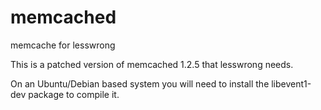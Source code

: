 memcached
=========

memcache for lesswrong

This is a patched version of memcached 1.2.5 that lesswrong needs.

On an Ubuntu/Debian based system you will need to install the
libevent1-dev package to compile it.
